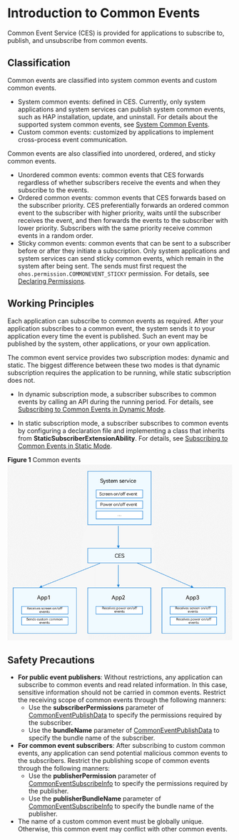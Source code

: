 # Introduction to Common Events


Common Event Service (CES) is provided for applications to subscribe to, publish, and unsubscribe from common events.

## Classification
Common events are classified into system common events and custom common events.


- System common events: defined in CES. Currently, only system applications and system services can publish system common events, such as HAP installation, update, and uninstall. For details about the supported system common events, see [System Common Events](../../reference/apis-basic-services-kit/common_event/commonEventManager-definitions.md).
- Custom common events: customized by applications to implement cross-process event communication.


Common events are also classified into unordered, ordered, and sticky common events.


- Unordered common events: common events that CES forwards regardless of whether subscribers receive the events and when they subscribe to the events.
- Ordered common events: common events that CES forwards based on the subscriber priority. CES preferentially forwards an ordered common event to the subscriber with higher priority, waits until the subscriber receives the event, and then forwards the events to the subscriber with lower priority. Subscribers with the same priority receive common events in a random order.
- Sticky common events: common events that can be sent to a subscriber before or after they initiate a subscription. Only system applications and system services can send sticky common events, which remain in the system after being sent. The sends must first request the `ohos.permission.COMMONEVENT_STICKY` permission. For details, see [Declaring Permissions](../../security/AccessToken/declare-permissions.md).

## Working Principles
Each application can subscribe to common events as required. After your application subscribes to a common event, the system sends it to your application every time the event is published. Such an event may be published by the system, other applications, or your own application.

<!--Del-->
The common event service provides two subscription modes: dynamic and static. The biggest difference between these two modes is that dynamic subscription requires the application to be running, while static subscription does not.

- In dynamic subscription mode, a subscriber subscribes to common events by calling an API during the running period. For details, see [Subscribing to Common Events in Dynamic Mode](common-event-subscription.md).

- In static subscription mode, a subscriber subscribes to common events by configuring a declaration file and implementing a class that inherits from **StaticSubscriberExtensionAbility**. For details, see [Subscribing to Common Events in Static Mode](common-event-static-subscription.md).
<!--DelEnd-->

**Figure 1** Common events 
![common-event](figures/common-event.png)

## Safety Precautions

- **For public event publishers**: Without restrictions, any application can subscribe to common events and read related information. In this case, sensitive information should not be carried in common events. Restrict the receiving scope of common events through the following manners:
  - Use the **subscriberPermissions** parameter of [CommonEventPublishData](../../reference/apis-basic-services-kit/js-apis-inner-commonEvent-commonEventPublishData.md) to specify the permissions required by the subscriber.
  - Use the **bundleName** parameter of [CommonEventPublishData](../../reference/apis-basic-services-kit/js-apis-inner-commonEvent-commonEventPublishData.md) to specify the bundle name of the subscriber.
- **For common event subscribers**: After subscribing to custom common events, any application can send potential malicious common events to the subscribers. Restrict the publishing scope of common events through the following manners:
  - Use the **publisherPermission** parameter of [CommonEventSubscribeInfo](../../reference/apis-basic-services-kit/js-apis-inner-commonEvent-commonEventSubscribeInfo.md) to specify the permissions required by the publisher.
  - Use the **publisherBundleName** parameter of [CommonEventSubscribeInfo](../../reference/apis-basic-services-kit/js-apis-inner-commonEvent-commonEventSubscribeInfo.md) to specify the bundle name of the publisher.
- The name of a custom common event must be globally unique. Otherwise, this common event may conflict with other common events.
